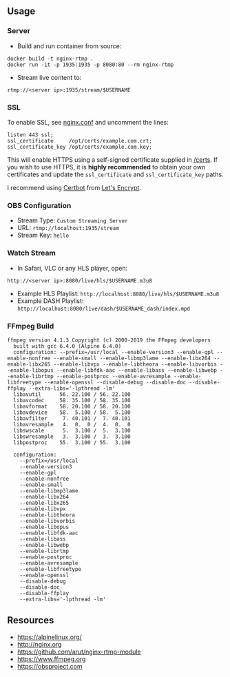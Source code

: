## Usage

### Server

- Build and run container from source:

```
docker build -t nginx-rtmp .
docker run -it -p 1935:1935 -p 8080:80 --rm nginx-rtmp
```

- Stream live content to:

```
rtmp://<server ip>:1935/stream/$USERNAME
```

### SSL

To enable SSL, see [nginx.conf](nginx.conf) and uncomment the lines:

```
listen 443 ssl;
ssl_certificate     /opt/certs/example.com.crt;
ssl_certificate_key /opt/certs/example.com.key;
```

This will enable HTTPS using a self-signed certificate supplied in [/certs](/certs). If you wish to use HTTPS, it is **highly recommended** to obtain your own certificates and update the `ssl_certificate` and `ssl_certificate_key` paths.

I recommend using [Certbot](https://certbot.eff.org/docs/install.html) from [Let's Encrypt](https://letsencrypt.org).

### OBS Configuration

- Stream Type: `Custom Streaming Server`
- URL: `rtmp://localhost:1935/stream`
- Stream Key: `hello`

### Watch Stream

- In Safari, VLC or any HLS player, open:

```
http://<server ip>:8080/live/hls/$USERNAME.m3u8
```

- Example HLS Playlist: `http://localhost:8080/live/hls/$USERNAME.m3u8`
- Example DASH Playlist: `http://localhost:8080/live/dash/$USERNAME_dash/index.mpd`

### FFmpeg Build

```
ffmpeg version 4.1.3 Copyright (c) 2000-2019 the FFmpeg developers
  built with gcc 6.4.0 (Alpine 6.4.0)
  configuration: --prefix=/usr/local --enable-version3 --enable-gpl --enable-nonfree --enable-small --enable-libmp3lame --enable-libx264 --enable-libx265 --enable-libvpx --enable-libtheora --enable-libvorbis --enable-libopus --enable-libfdk-aac --enable-libass --enable-libwebp --enable-librtmp --enable-postproc --enable-avresample --enable-libfreetype --enable-openssl --disable-debug --disable-doc --disable-ffplay --extra-libs='-lpthread -lm'
  libavutil      56. 22.100 / 56. 22.100
  libavcodec     58. 35.100 / 58. 35.100
  libavformat    58. 20.100 / 58. 20.100
  libavdevice    58.  5.100 / 58.  5.100
  libavfilter     7. 40.101 /  7. 40.101
  libavresample   4.  0.  0 /  4.  0.  0
  libswscale      5.  3.100 /  5.  3.100
  libswresample   3.  3.100 /  3.  3.100
  libpostproc    55.  3.100 / 55.  3.100

  configuration:
    --prefix=/usr/local
    --enable-version3
    --enable-gpl
    --enable-nonfree
    --enable-small
    --enable-libmp3lame
    --enable-libx264
    --enable-libx265
    --enable-libvpx
    --enable-libtheora
    --enable-libvorbis
    --enable-libopus
    --enable-libfdk-aac
    --enable-libass
    --enable-libwebp
    --enable-librtmp
    --enable-postproc
    --enable-avresample
    --enable-libfreetype
    --enable-openssl
    --disable-debug
    --disable-doc
    --disable-ffplay
    --extra-libs='-lpthread -lm'
```

## Resources

- https://alpinelinux.org/
- http://nginx.org
- https://github.com/arut/nginx-rtmp-module
- https://www.ffmpeg.org
- https://obsproject.com
